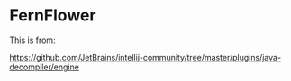 # FernFlower

This is from:

https://github.com/JetBrains/intellij-community/tree/master/plugins/java-decompiler/engine